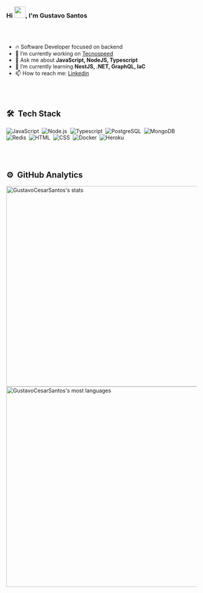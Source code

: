 ### Hi <img src="https://raw.githubusercontent.com/kaueMarques/kaueMarques/master/hi.gif" width="30px">, I'm Gustavo Santos

<br><br>

- 🔥 Software Developer focused on backend
- 🔭 I’m currently working on [Tecnospeed](https://tecnospeed.com.br/)
- 💬 Ask me about **JavaScript, NodeJS, Typescript**
- 🌱 I’m currently learning **NestJS, .NET, GraphQL, IaC**
- 📫 How to reach me: [Linkedin](https://www.linkedin.com/in/gustavo-cesar-b793ba167/)

<br><br>

## 🛠 &nbsp;Tech Stack
![JavaScript](https://img.shields.io/badge/-JavaScript-05122A?style=flat&logo=javascript)&nbsp;
![Node.js](https://img.shields.io/badge/-Node.js-05122A?style=flat&logo=node.js)&nbsp;
![Typescript](https://img.shields.io/badge/-Typescript-05122A?style=flat&logo=typescript)&nbsp;
![PostgreSQL](https://img.shields.io/badge/-PostgreSQL-05122A?style=flat&logo=postgresql)&nbsp;
![MongoDB](https://img.shields.io/badge/-MongoDB-05122A?style=flat&logo=mongodb)&nbsp;
![Redis](https://img.shields.io/badge/-Redis-05122A?style=flat&logo=redis)&nbsp;
![HTML](https://img.shields.io/badge/-HTML-05122A?style=flat&logo=HTML5)&nbsp;
![CSS](https://img.shields.io/badge/-CSS-05122A?style=flat&logo=CSS3&logoColor=1572B6)&nbsp;
![Docker](https://img.shields.io/badge/-Docker-05122A?style=flat&logo=docker)&nbsp;
![Heroku](https://img.shields.io/badge/-Heroku-05122A?style=flat&logo=heroku)&nbsp;

<br><br>

## ⚙️ &nbsp;GitHub Analytics

<p align="left">
<img width="530em" src="https://github-readme-stats.vercel.app/api?username=GustavoCesarSantos&show_icons=true&theme=vision-friendly-dark" alt="GustavoCesarSantos's stats"/>
<img width="530em" src="https://github-readme-stats.vercel.app/api/top-langs/?username=GustavoCesarSantos&layout=compact&theme=vision-friendly-dark" alt="GustavoCesarSantos's most languages"/>
</p>

<br><br>

<!--
**GustavoCesarSantos/GustavoCesarSantos** is a ✨ _special_ ✨ repository because its `README.md` (this file) appears on your GitHub profile.

Here are some ideas to get you started:

- 👯 I’m looking to collaborate on ...
- 🤔 I’m looking for help with ...
- 😄 Pronouns: ...
- ⚡ Fun fact: ...
-->
